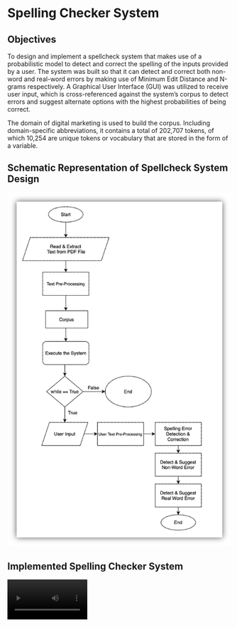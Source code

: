 # Spelling Checker System

## Objectives

To design and implement a spellcheck system that makes use of a probabilistic model to detect and correct the spelling of the inputs provided by a user. The system was built so that it can detect and correct both non-word and real-word errors by making use of Minimum Edit Distance and N-grams respectively. A Graphical User Interface (GUI) was utilized to receive user input, which is cross-referenced against the system’s corpus to detect errors and suggest alternate options with the highest probabilities of being correct. 

The domain of digital marketing is used to build the corpus. Including domain-specific abbreviations, it contains a total of 202,707 tokens, of which 10,254 are unique tokens or vocabulary that are stored in the form of a variable. 

## Schematic Representation of Spellcheck System Design

![alt text](https://github.com/lam771994/Spelling_Checker_System/blob/main/images/Spell_Checker_System_Flowchart.png)

## Implemented Spelling Checker System

<video src='https://github.com/lam771994/Spelling_Checker_System/blob/main/images/Spellchecker_System.mp4' width=180/>
